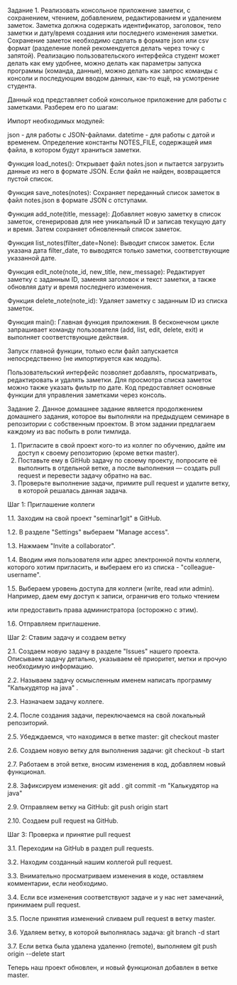 Задание 1. 
Реализовать консольное приложение заметки, с сохранением, чтением, добавлением, редактированием и удалением заметок. Заметка должна содержать идентификатор, заголовок, тело заметки и дату/время создания или последнего изменения заметки. Сохранение заметок необходимо сделать в формате json или csv формат (разделение полей рекомендуется делать через точку с запятой). Реализацию пользовательского интерфейса студент может делать как ему удобнее, можно делать как параметры запуска программы (команда, данные), можно делать как запрос команды с консоли и последующим вводом данных, как-то ещё, на усмотрение студента.

Данный код представляет собой консольное приложение для работы с заметками. Разберем его по шагам:

Импорт необходимых модулей:

json - для работы с JSON-файлами. datetime - для работы с датой и временем. Определение константы NOTES_FILE, содержащей имя файла, в котором будут храниться заметки.

Функция load_notes(): Открывает файл notes.json и пытается загрузить данные из него в формате JSON. Если файл не найден, возвращается пустой список.

Функция save_notes(notes): Сохраняет переданный список заметок в файл notes.json в формате JSON с отступами.

Функция add_note(title, message): Добавляет новую заметку в список заметок, сгенерировав для нее уникальный ID и записав текущую дату и время. Затем сохраняет обновленный список заметок.

Функция list_notes(filter_date=None): Выводит список заметок. Если указана дата filter_date, то выводятся только заметки, соответствующие указанной дате.

Функция edit_note(note_id, new_title, new_message): Редактирует заметку с заданным ID, заменяя заголовок и текст заметки, а также обновляя дату и время последнего изменения.

Функция delete_note(note_id): Удаляет заметку с заданным ID из списка заметок.

Функция main(): Главная функция приложения. В бесконечном цикле запрашивает команду пользователя (add, list, edit, delete, exit) и выполняет соответствующие действия.

Запуск главной функции, только если файл запускается непосредственно (не импортируется как модуль).

Пользовательский интерфейс позволяет добавлять, просматривать, редактировать и удалять заметки. Для просмотра списка заметок можно также указать фильтр по дате. Код предоставляет основные функции для управления заметками через консоль.


Задание 2.
Данное домашнее задание является продолжением домашнего задания, которое вы выполняли на предыдущем семинаре в репозитории с собственным проектом.
В этом задании предлагаем каждому из вас побыть в роли тимлида.
1. Пригласите в свой проект кого-то из коллег по обучению, дайте им доступ к своему репозиторию (кроме ветки master).
2. Поставьте ему в GitHub задачу по своему проекту, попросите её выполнить в отдельной ветке, а после выполнения — создать pull request и перевести задачу обратно на вас.
3. Проверьте выполнение задачи, примите pull request и удалите ветку, в которой решалась данная задача.

   
Шаг 1: Приглашение коллеги

1.1. Заходим на свой проект "seminar1git" в GitHub.

1.2. В разделе "Settings" выбераем "Manage access".

1.3. Нажмаем "Invite a collaborator".

1.4. Вводим имя пользователя или адрес электронной почты коллеги, которого хотим пригласить, и выбераем его из списка - "colleague-username".

1.5. Выбераем уровень доступа для коллеги (write, read или admin). Например, даем ему доступ к записи, ограничив его только чтением 

или предоставить права администратора (осторожно с этим).

1.6. Отправляем приглашение.

Шаг 2: Ставим задачу и создаем ветку

2.1. Создаем новую задачу в разделе "Issues" нашего проекта. Описываем задачу детально, указываем её приоритет, метки и прочую необходимую информацию.

2.2. Называем задачу осмысленным именем написать программу "Калькудятор на java" .

2.3. Назначаем задачу коллеге.

2.4. После создания задачи, переключаемся на свой локальный репозиторий.

2.5. Убедждаемся, что находимся в ветке master:     git checkout master

2.6. Создаем новую ветку для выполнения задачи:     git checkout -b start

2.7. Работаем в этой ветке, вносим изменения в код, добавляем новый функционал.

2.8. Зафиксируем изменения:         git add . 
                                    git commit -m "Калькудятор на java"

2.9. Отправляем ветку на GitHub:         git push origin start

2.10. Создаем pull request на GitHub.

Шаг 3: Проверка и принятие pull request

3.1. Переходим на GitHub в раздел pull requests.

3.2. Находим созданный нашим коллегой pull request.

3.3. Внимательно просматриваем изменения в коде, оставляем комментарии, если необходимо.

3.4. Если все изменения соответствуют задаче и у нас нет замечаний, принимаем pull request.

3.5. После принятия изменений сливаем pull request в ветку master.

3.6. Удаляем ветку, в которой выполнялась задача:                git branch -d start

3.7. Если ветка была удалена удаленно (remote), выполняем             git push origin --delete start

Теперь наш проект обновлен, и новый функционал добавлен в ветке master. 

